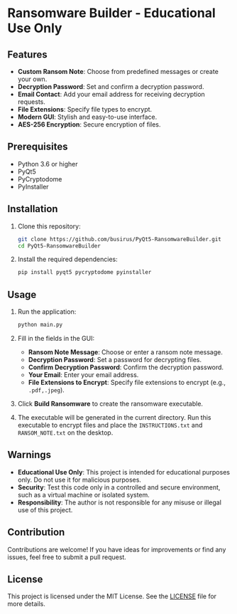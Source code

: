 # Ransomware Builder - Educational Use Only

## Features

- **Custom Ransom Note**: Choose from predefined messages or create your own.
- **Decryption Password**: Set and confirm a decryption password.
- **Email Contact**: Add your email address for receiving decryption requests.
- **File Extensions**: Specify file types to encrypt.
- **Modern GUI**: Stylish and easy-to-use interface.
- **AES-256 Encryption**: Secure encryption of files.

## Prerequisites

- Python 3.6 or higher
- PyQt5
- PyCryptodome
- PyInstaller

## Installation

1. Clone this repository:
    ```sh
    git clone https://github.com/busirus/PyQt5-RansomwareBuilder.git
    cd PyQt5-RansomwareBuilder
    ```

2. Install the required dependencies:
    ```sh
    pip install pyqt5 pycryptodome pyinstaller
    ```

## Usage

1. Run the application:
    ```sh
    python main.py
    ```

2. Fill in the fields in the GUI:
    - **Ransom Note Message**: Choose or enter a ransom note message.
    - **Decryption Password**: Set a password for decrypting files.
    - **Confirm Decryption Password**: Confirm the decryption password.
    - **Your Email**: Enter your email address.
    - **File Extensions to Encrypt**: Specify file extensions to encrypt (e.g., `.pdf,.jpeg`).

3. Click **Build Ransomware** to create the ransomware executable.

4. The executable will be generated in the current directory. Run this executable to encrypt files and place the `INSTRUCTIONS.txt` and `RANSOM_NOTE.txt` on the desktop.

## Warnings

- **Educational Use Only**: This project is intended for educational purposes only. Do not use it for malicious purposes.
- **Security**: Test this code only in a controlled and secure environment, such as a virtual machine or isolated system.
- **Responsibility**: The author is not responsible for any misuse or illegal use of this project.

## Contribution

Contributions are welcome! If you have ideas for improvements or find any issues, feel free to submit a pull request.

## License

This project is licensed under the MIT License. See the [LICENSE](LICENSE) file for more details.

